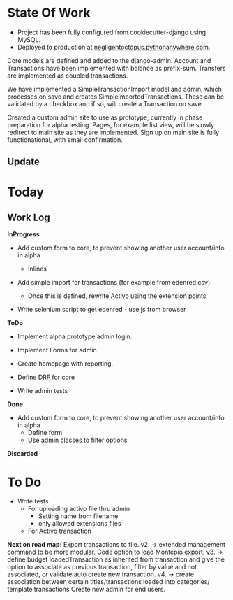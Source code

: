 # State Of Work

* Project has been fully configured from cookiecutter-django using MySQL.
* Deployed to production at [negligentoctopus.pythonanywhere.com](negligentoctopus.pythonanywhere.com).

Core models are defined and added to the django-admin.
Account and Transactions have been implemented with balance as prefix-sum.
Transfers are implemented as coupled transactions.

We have implemented a SimpleTransactionImport model and admin, which processes on save and creates SimpleImportedTransactions. These can be validated by a checkbox and if so, will create a Transaction on save.

Created a custom admin site to use as prototype, currently in phase preparation for alpha testing. Pages, for example list view, will be slowly redirect to main site as they are implemented.
Sign up on main site is fully functionational, with email confirmation.

## Update

# Today

## Work Log
__InProgress__
* Add custom form to core, to prevent showing another user account/info in alpha
    * Inlines

* Add simple import for transactions (for example from edenred csv)
    * Once this is defined, rewrite Activo using the extension points

* Write selenium script to get edenred - use js from browser

__ToDo__
* Implement alpha prototype admin login.
* Implement Forms for admin

* Create homepage with reporting.

* Define DRF for core
* Write admin tests


__Done__
* Add custom form to core, to prevent showing another user account/info in alpha
    * Define form
    * Use admin classes to filter options

__Discarded__

# To Do
* Write tests
    * For uploading activo file thru admin
        * Setting name from filename
        * only allowed extensions files
    * For Activo transaction

__Next on road map:__
    Export transactions to file.
        v2. -> extended management command to be more modular. Code option to load Montepio export.
        v3. -> define budget loadedTransaction as inherited from transaction and give the option to associate as previous transaction, filter by value and not associated, or validate auto create new transaction.
        v4. -> create association between certain titles/transactions loaded into categories/ template transactions
    Create new admin for end users.
